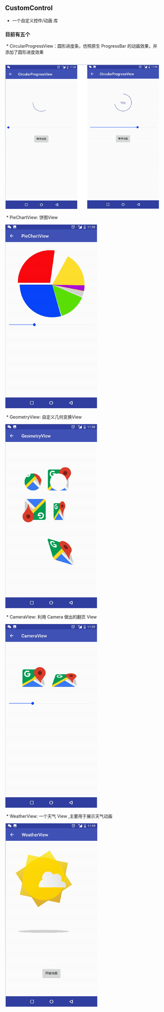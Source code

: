 ## CustomControl
* 一个自定义控件/动画 库

### 目前有五个
  * CircularProgressView：圆形进度条，仿照原生 ProgressBar 的动画效果，并添加了圆形进度效果
  
  ![image](https://github.com/yysleep/CustomControl/blob/master/display/001.png)
  
  
  * PieChartView: 饼图View
  
  ![image](https://github.com/yysleep/CustomControl/blob/master/display/002.png)
  
  * GeometryView: 自定义几何变换View
  
  ![image](https://github.com/yysleep/CustomControl/blob/master/display/003.png)
  
  * CameraView: 利用 Camera 做出的翻页 View
  
  ![image](https://github.com/yysleep/CustomControl/blob/master/display/004.png)
  
  * WeatherView: 一个天气 View ,主要用于展示天气动画
  
  ![image](https://github.com/yysleep/CustomControl/blob/master/display/005.png)
